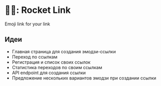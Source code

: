 # 🚀🔗: Rocket Link
Emoji link for your link

## Идеи
- Главная страница для создания эмодзи-ссылки
- Переход по ссылкам
- Регистрация и список своих ссылок
- Статистика переходов по своим ссылкам
- API endpoint для создания ссылки
- Предложение нескольких вариантов эмодзи при создании ссылки
